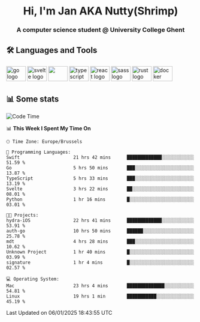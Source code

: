 <h1 align="center">Hi, I'm Jan AKA Nutty(Shrimp)</h1>
<h3 align="center">A computer science student @ University College Ghent</h3>

<h2 align="left">🛠️ Languages and Tools</h2>

###

<div align="left">
  <img src="https://cdn.jsdelivr.net/gh/devicons/devicon/icons/go/go-original.svg" height="40" width="52" alt="go logo"  />
  <img src="https://cdn.jsdelivr.net/gh/devicons/devicon@latest/icons/svelte/svelte-original.svg"  height="40" width="52" alt="svelte logo" />
  <img src="https://cdn.jsdelivr.net/gh/devicons/devicon@latest/icons/tailwindcss/tailwindcss-original.svg" height="40" width="52" />
  <img src="https://cdn.jsdelivr.net/gh/devicons/devicon/icons/typescript/typescript-original.svg" height="40" width="52" alt="typescript logo"  />
  <img src="https://cdn.jsdelivr.net/gh/devicons/devicon/icons/react/react-original.svg" height="40" width="52" alt="react logo"  />
  <img src="https://cdn.jsdelivr.net/gh/devicons/devicon/icons/sass/sass-original.svg" height="40" width="52" alt="sass logo"  />
  <img src="https://cdn.jsdelivr.net/gh/devicons/devicon@latest/icons/rust/rust-original.svg" height="40" width="52" alt="rust logo" />
  <img src="https://cdn.jsdelivr.net/gh/devicons/devicon/icons/docker/docker-original.svg" height="40" width="52" alt="docker logo"  />
</div>

<h2>📊 Some stats</h2>

<!--START_SECTION:waka-->
![Code Time](http://img.shields.io/badge/Code%20Time-5%2C484%20hrs%2019%20mins-blue)

📊 **This Week I Spent My Time On** 

```text
🕑︎ Time Zone: Europe/Brussels

💬 Programming Languages: 
Swift                    21 hrs 42 mins      █████████████░░░░░░░░░░░░   51.59 % 
Go                       5 hrs 50 mins       ███░░░░░░░░░░░░░░░░░░░░░░   13.87 % 
TypeScript               5 hrs 33 mins       ███░░░░░░░░░░░░░░░░░░░░░░   13.19 % 
Svelte                   3 hrs 22 mins       ██░░░░░░░░░░░░░░░░░░░░░░░   08.01 % 
Python                   1 hr 16 mins        █░░░░░░░░░░░░░░░░░░░░░░░░   03.01 % 

🐱‍💻 Projects: 
hydra-iOS                22 hrs 41 mins      █████████████░░░░░░░░░░░░   53.91 % 
auth-go                  10 hrs 50 mins      ██████░░░░░░░░░░░░░░░░░░░   25.78 % 
mdt                      4 hrs 28 mins       ███░░░░░░░░░░░░░░░░░░░░░░   10.62 % 
Unknown Project          1 hr 40 mins        █░░░░░░░░░░░░░░░░░░░░░░░░   03.99 % 
signature                1 hr 4 mins         █░░░░░░░░░░░░░░░░░░░░░░░░   02.57 % 

💻 Operating System: 
Mac                      23 hrs 4 mins       ██████████████░░░░░░░░░░░   54.81 % 
Linux                    19 hrs 1 min        ███████████░░░░░░░░░░░░░░   45.19 % 
```


 Last Updated on 06/01/2025 18:43:55 UTC
<!--END_SECTION:waka-->
